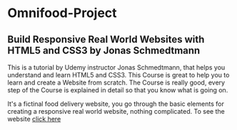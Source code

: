 # Omnifood-Project

## Build Responsive Real World Websites with HTML5 and CSS3 by Jonas Schmedtmann

This is a tutorial by Udemy instructor Jonas Schmedtmann, that helps you understand and learn HTML5 and CSS3. This Course is great to help you to learn and create a Website from scratch. The Course is really good, every step of the Course is explained in detail so that you know what is going on.

It's a fictinal food delivery website, you go through the basic elements for creating a responsive real world website, nothing complicated.
To see the website [click here](https://omnifood-farazalam.netlify.app/)
